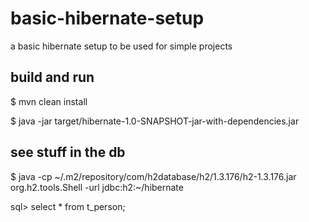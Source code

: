# basic-hibernate-setup
a basic hibernate setup to be used for simple projects

## build and run

$ mvn clean install

$ java -jar target/hibernate-1.0-SNAPSHOT-jar-with-dependencies.jar

## see stuff in the db

$ java -cp ~/.m2/repository/com/h2database/h2/1.3.176/h2-1.3.176.jar org.h2.tools.Shell -url jdbc:h2:~/hibernate

sql> select * from t_person;